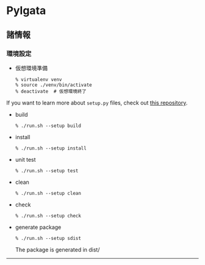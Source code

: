 # PyIgata

## 諸情報

### 環境設定

* 仮想環境準備
    ```
    % virtualenv venv
    % source ./venv/bin/activate
    % deactivate  # 仮想環境終了
    ```
If you want to learn more about `setup.py` files, check out [this repository](https://github.com/kennethreitz/setup.py).

* build
    ```
    % ./run.sh --setup build
    ```
* install
    ```
    % ./run.sh --setup install
    ```
* unit test
    ```
    % ./run.sh --setup test
    ```
* clean
    ```
    % ./run.sh --setup clean
    ```
* check
    ```
    % ./run.sh --setup check
    ```
* generate package
    ```
    % ./run.sh --setup sdist
    ```
    The package is generated in dist/

---
